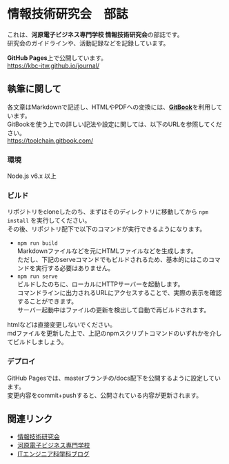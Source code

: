 # 情報技術研究会　部誌
これは、**河原電子ビジネス専門学校 情報技術研究会**の部誌です。  
研究会のガイドラインや、活動記録などを記録しています。

**GitHub Pages**上で公開しています。  
https://kbc-itw.github.io/journal/


## 執筆に関して
各文章はMarkdownで記述し、HTMLやPDFへの変換には、[**GitBook**](https://github.com/GitbookIO/gitbook)を利用しています。  
GitBookを使う上での詳しい記法や設定に関しては、以下のURLを参照してください。  
https://toolchain.gitbook.com/

### 環境
Node.js v6.x 以上

### ビルド
リポジトリをcloneしたのち、まずはそのディレクトリに移動してから `npm install` を実行してください。  
その後、リポジトリ配下で以下のコマンドが実行できるようになります。

+ `npm run build`  
  Markdownファイルなどを元にHTMLファイルなどを生成します。  
  ただし、下記のserveコマンドでもビルドされるため、基本的にはこのコマンドを実行する必要はありません。
+ `npm run serve`  
  ビルドしたのちに、ローカルにHTTPサーバーを起動します。  
  コマンドラインに出力されるURLにアクセスすることで、実際の表示を確認することができます。  
  サーバー起動中はファイルの更新を検出して自動で再ビルドされます。
  
htmlなどは直接変更しないでください。  
mdファイルを更新した上で、上記のnpmスクリプトコマンドのいずれかを介してビルドしましょう。  

### デプロイ
GitHub Pagesでは、masterブランチの/docs配下を公開するように設定しています。  
変更内容をcommit+pushすると、公開されている内容が更新されます。


## 関連リンク
+ [情報技術研究会](http://kbckj.net)
+ [河原電子ビジネス専門学校](http://www.kawahara.ac.jp/kbc/)
+ [ITエンジニア科学科ブログ](http://www.kawahara.ac.jp/kbc/advanced_blog/)



